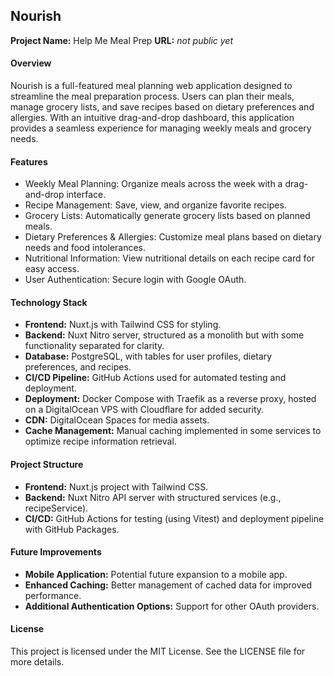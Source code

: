 ## Nourish

**Project Name:** Help Me Meal Prep
**URL:** *not public yet*

#### Overview

Nourish is a full-featured meal planning web application designed to streamline the meal preparation process. Users can plan their meals, manage grocery lists, and save recipes based on dietary preferences and allergies. With an intuitive drag-and-drop dashboard, this application provides a seamless experience for managing weekly meals and grocery needs.

#### Features

- Weekly Meal Planning: Organize meals across the week with a drag-and-drop interface.
- Recipe Management: Save, view, and organize favorite recipes.
- Grocery Lists: Automatically generate grocery lists based on planned meals.
- Dietary Preferences & Allergies: Customize meal plans based on dietary needs and food intolerances.
- Nutritional Information: View nutritional details on each recipe card for easy access.
- User Authentication: Secure login with Google OAuth.

#### Technology Stack

- **Frontend:** Nuxt.js with Tailwind CSS for styling.
- **Backend:** Nuxt Nitro server, structured as a monolith but with some functionality separated for clarity.
- **Database:** PostgreSQL, with tables for user profiles, dietary preferences, and recipes.
- **CI/CD Pipeline:** GitHub Actions used for automated testing and deployment.
- **Deployment:** Docker Compose with Traefik as a reverse proxy, hosted on a DigitalOcean VPS with Cloudflare for added security.
- **CDN:** DigitalOcean Spaces for media assets.
- **Cache Management:** Manual caching implemented in some services to optimize recipe information retrieval.

#### Project Structure

- **Frontend:** Nuxt.js project with Tailwind CSS.
- **Backend:** Nuxt Nitro API server with structured services (e.g., recipeService).
- **CI/CD:** GitHub Actions for testing (using Vitest) and deployment pipeline with GitHub Packages.

#### Future Improvements

- **Mobile Application:** Potential future expansion to a mobile app.
- **Enhanced Caching:** Better management of cached data for improved performance.
- **Additional Authentication Options:** Support for other OAuth providers.

#### License

This project is licensed under the MIT License. See the LICENSE file for more details.

